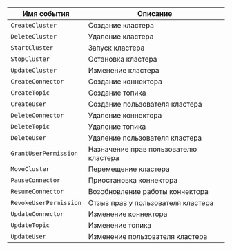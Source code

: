Имя события | Описание
--- | ---
`CreateCluster` | Создание кластера
`DeleteCluster` | Удаление кластера
`StartCluster` | Запуск кластера
`StopCluster` | Остановка кластера
`UpdateCluster` | Изменение кластера
`CreateConnector` | Создание коннектора
`CreateTopic` | Создание топика
`CreateUser` | Создание пользователя кластера
`DeleteConnector` | Удаление коннектора
`DeleteTopic` | Удаление топика
`DeleteUser` | Удаление пользователя кластера
`GrantUserPermission` | Назначение прав пользователю кластера
`MoveCluster` | Перемещение кластера
`PauseConnector` | Приостановка коннектора
`ResumeConnector` | Возобновление работы коннектора
`RevokeUserPermission` | Отзыв прав у пользователя кластера
`UpdateConnector` | Изменение коннектора
`UpdateTopic` | Изменение топика
`UpdateUser` | Изменение пользователя кластера